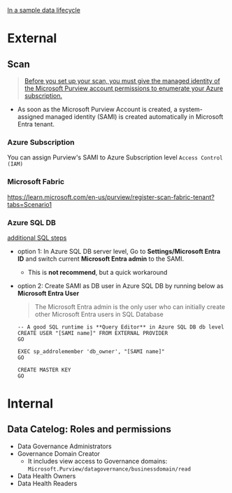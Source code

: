 [In a sample data lifecycle](https://learn.microsoft.com/en-us/purview/governance-roles-permissions#data-asset-lifecycle-example)




# External
## Scan
> [Before you set up your scan, you must give the managed identity of the Microsoft Purview account permissions to enumerate your Azure subscription.](https://learn.microsoft.com/en-us/purview/manage-credentials)
- As soon as the Microsoft Purview Account is created, a system-assigned managed identity (SAMI) is created automatically in Microsoft Entra tenant.

### Azure Subscription
You can assign Purview's SAMI to Azure Subscription level `Access Control (IAM)`

### Microsoft Fabric
https://learn.microsoft.com/en-us/purview/register-scan-fabric-tenant?tabs=Scenario1


### Azure SQL DB
[additional SQL steps](https://learn.microsoft.com/en-us/purview/register-scan-azure-sql-database?tabs=managed-identity)
- option 1: In Azure SQL DB server level, Go to **Settings/Microsoft Entra ID** and switch current **Microsoft Entra admin** to the SAMI.
  - This is **not recommend**, but a quick workaround
- option 2: Create SAMI as DB user in Azure SQL DB by running below as **Microsoft Entra User**
  > The Microsoft Entra admin is the only user who can initially create other Microsoft Entra users in SQL Database
  
  ```
  -- A good SQL runtime is **Query Editor** in Azure SQL DB db level
  CREATE USER "[SAMI name]" FROM EXTERNAL PROVIDER
  GO

  EXEC sp_addrolemember 'db_owner', "[SAMI name]"
  GO

  CREATE MASTER KEY
  GO
  ```

# Internal
## Data Catelog: Roles and permissions
- Data Governance Administrators
- Governance Domain Creator
  - It includes view access to Governance domains: `Microsoft.Purview/datagovernance/businessdomain/read`
- Data Health Owners
- Data Health Readers



